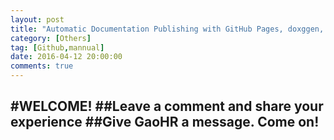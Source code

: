 ```yaml
---
layout: post
title: "Automatic Documentation Publishing with GitHub Pages, doxggen, and TravisCI"
category: [Others]
tag: [Github,mannual]
date: 2016-04-12 20:00:00
comments: true
---
```

#WELCOME!
##Leave a comment and share your experience
##Give GaoHR a message. Come on!
------
